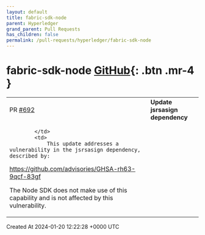 ```yaml
---
layout: default
title: fabric-sdk-node
parent: Hyperledger
grand_parent: Pull Requests
has_children: false
permalink: /pull-requests/hyperledger/fabric-sdk-node
---
```


# fabric-sdk-node <span class="fs-3 right-align">[GitHub](https://github.com/hyperledger/fabric-sdk-node){: .btn .mr-4 }</span>


<div>
    <table>
        <tr>
            <td>
                PR <a href="https://github.com/hyperledger/fabric-sdk-node/pull/692" class=".btn">#692</a>
            </td>
            <td>
                <b>
                    Update jsrsasign dependency
                </b>
            </td>
        </tr>
        <tr>
            <td>
                
            </td>
            <td>
                This update addresses a vulnerability in the jsrsasign dependency, described by:

https://github.com/advisories/GHSA-rh63-9qcf-83gf

The Node SDK does not make use of this capability and is not affected by this vulnerability.
            </td>
        </tr>
    </table>
    <div class="right-align">
        Created At 2024-01-20 12:22:28 +0000 UTC
    </div>
</div>

